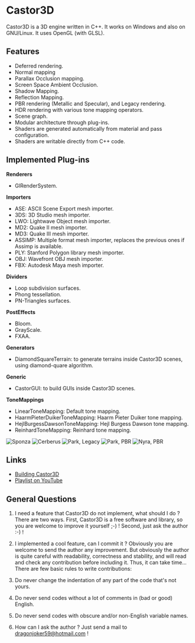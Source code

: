 
Castor3D
========

Castor3D is a 3D engine written in C++.
It works on Windows and also on GNU/Linux.
It uses OpenGL (with GLSL).

Features
--------

- Deferred rendering.
- Normal mapping
- Parallax Occlusion mapping.
- Screen Space Ambient Occlusion.
- Shadow Mapping.
- Reflection Mapping.
- PBR rendering (Metallic and Specular), and Legacy rendering.
- HDR rendering with various tone mapping operators.
- Scene graph.
- Modular architecture through plug-ins.
- Shaders are generated automatically from material and pass configuration.
- Shaders are writable directly from C++ code.

Implemented Plug-ins
--------------------

**Renderers**
- GlRenderSystem.

**Importers**
- ASE: ASCII Scene Export mesh importer.
- 3DS: 3D Studio mesh importer.
- LWO: Lightwave Object mesh importer.
- MD2: Quake II mesh importer.
- MD3: Quake III mesh importer.
- ASSIMP: Multiple format mesh importer, replaces the previous ones if Assimp is available.
- PLY: Stanford Polygon library mesh importer.
- OBJ: Wavefront OBJ mesh importer.
- FBX: Autodesk Maya mesh importer.

**Dividers**
- Loop subdivision surfaces.
- Phong tessellation.
- PN-Triangles surfaces.

**PostEffects**
- Bloom.
- GrayScale.
- FXAA.

**Generators**
- DiamondSquareTerrain: to generate terrains inside Castor3D scenes, using diamond-quare algorithm.

**Generic**
- CastorGUI: to build GUIs inside Castor3D scenes.

**ToneMappings**
- LinearToneMapping: Default tone mapping.
- HaarmPieterDuikerToneMapping: Haarm Pieter Duiker tone mapping.
- HejlBurgessDawsonToneMapping: Hejl Burgess Dawson tone mapping.
- ReinhardToneMapping: Reinhard tone mapping.


![Sponza](http://DragonJoker.github.com/Castor3D/img/Sponza-PBR-Bloom-small.png)
![Cerberus](http://DragonJoker.github.com/Castor3D/img/Cerberus-PBR-small.png)
![Park, Legacy](http://DragonJoker.github.com/Castor3D/img/Park-Legacy-small.png)
![Park, PBR](http://DragonJoker.github.com/Castor3D/img/Park-PBR-small.png)
![Nyra, PBR](http://DragonJoker.github.com/Castor3D/img/Nyra-PBR-MR-small.png)

Links
-----

- [Building Castor3D](http://DragonJoker.github.com/Castor3D/pages/build)
- [Playlist on YouTube](https://www.youtube.com/playlist?list=PLKA1SVXuAbMNaFbSJyAN_4yD2bzNlgES3)

General Questions
-----------------

1. I need a feature that Castor3D do not implement, what should I do ?
  There are two ways.
  First, Castor3D is a free software and library, so you are welcome to improve
  it yourself ;-) !
  Second, just ask the author :-) ! 

2. I implemented a cool feature, can I commit it ?
  Obviously you are welcome to send the author any improvement. But obviously
  the author is quite careful with readability, correctness and stability, 
  and will read and check any contribution before including it.
  Thus, it can take time... There are few basic rules to write contributions:
  1. Do never change the indentation of any part of the code that's not yours.
  2. Do never send codes without a lot of comments in (bad or good) English.
  3. Do never send codes with obscure and/or non-English variable names.

3. How can I ask the author ?
  Just send a mail to <dragonjoker59@hotmail.com> !
